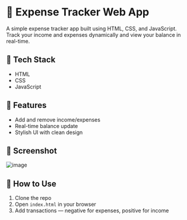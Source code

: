 # 💸 Expense Tracker Web App

A simple expense tracker app built using HTML, CSS, and JavaScript.  
Track your income and expenses dynamically and view your balance in real-time.

## 🧰 Tech Stack
- HTML
- CSS
- JavaScript

## 🎯 Features
- Add and remove income/expenses
- Real-time balance update
- Stylish UI with clean design

## 📸 Screenshot
![image](https://github.com/user-attachments/assets/3fb75550-d7eb-4957-b7aa-b563b46b19af)


## 🚀 How to Use
1. Clone the repo
2. Open `index.html` in your browser
3. Add transactions — negative for expenses, positive for income
